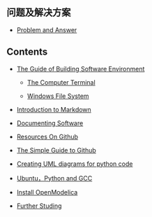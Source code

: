 

## 问题及解决方案

* [Problem and Answer](./doc/Problem_Solution.md)

## Contents

* [The Guide of Building Software Environment](./doc/BuildingSoftwareEnvironment.md)

   * [The Computer Terminal](./doc/ComputerTerminal.md/)

   * [Windows File System](./doc/WindowsFileSystem.md)

* [Introduction to Markdown](./doc/Introduction2Markdown(Chinese).md) 

* [Documenting Software](./doc/DocumentingSoftware)

* [Resources On Github](./doc/ResourcesOnGithub.md)

* [The Simple Guide to Github](./doc/TheSimpleStepsGithub(Chinese).md) 

* [Creating UML diagrams for python code](./doc/UMLPython.md) 

* [Ubuntu，Python and GCC](./doc/Ubuntu-Python-CPP(Chinese).md) 

* [Install OpenModelica](./doc/InstallOpenModelica.md) 

* [Further Studing](./doc/FurtherStuding.md)

